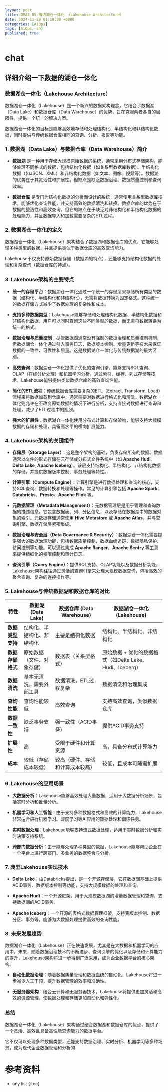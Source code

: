 ```yaml
---
layout: post
title: DMAS-05-腾讯湖仓一体化 （Lakehouse Architecture）
date: 2024-11-29 01:18:08 +0800
categories: [AiOps]
tags: [AiOps, sh]
published: true
---
```




# chat

## 详细介绍一下数据的湖仓一体化

### 数据湖仓一体化（Lakehouse Architecture）

数据湖仓一体化（Lakehouse）是一个新兴的数据架构理念，它结合了数据湖（Data Lake）和数据仓库（Data Warehouse）的优势，旨在克服两者各自的局限性，提供一个统一的解决方案。

数据湖仓一体化的目标是能够高效地存储和处理结构化、半结构化和非结构化数据，同时提供与传统数据仓库相同的查询、分析、报告等功能。

### 1. **数据湖（Data Lake）与数据仓库（Data Warehouse）简介**

- **数据湖** 是一种用于存储大规模原始数据的系统，通常采用分布式存储架构，能够处理不同格式的数据，包括结构化数据（如关系型数据库数据）、半结构化数据（如JSON、XML）和非结构化数据（如文本、图像、视频等）。数据湖的优势在于其灵活性和扩展性，但缺点是缺乏数据治理、数据质量控制和查询效率。

- **数据仓库** 是专门为结构化数据的分析而设计的系统，通常使用关系型数据库技术，能够优化查询性能，并支持高效的数据清洗和转换。数据仓库的优势在于数据的整洁性和高效查询，但它的缺点在于缺乏对非结构化和半结构化数据的处理能力，并且数据导入和加载需要复杂的ETL过程。

### 2. **数据湖仓一体化的定义**

数据湖仓一体化（Lakehouse）架构结合了数据湖和数据仓库的优点，它能够处理多种类型的数据，并且提供类似于数据仓库的高效查询能力。

Lakehouse不仅支持原始数据存储（数据湖的特点），还能够支持结构化数据的处理和复杂查询（数据仓库的特点）。

### 3. **Lakehouse架构的主要特点**

- **统一的存储平台**：数据湖仓一体化通过一个统一的存储层来存储所有类型的数据（结构化、半结构化和非结构化），无需将数据转换为固定格式。这种统一的数据存储方式减少了数据处理的复杂性和成本。
  
- **支持多种数据类型**：Lakehouse能够存储和处理结构化数据、半结构化数据和非结构化数据，用户可以同时查询这些不同类型的数据，而无需将数据转换为统一的格式。
  
- **数据治理与质量控制**：尽管数据湖通常没有强制的数据治理和质量控制机制，但数据湖仓一体化通过引入事务日志、数据版本控制、增量更新等技术来保证数据的一致性、可靠性和质量。这是数据湖仓一体化与传统数据湖的最大区别。
  
- **高效查询**：数据湖仓一体化提供了优化的查询引擎，能够支持SQL查询、OLAP（在线分析处理）和机器学习分析。通过索引、缓存、列式存储等技术，Lakehouse能够提供类似数据仓库的高效查询性能。
  
- **简化的ETL流程**：传统数据仓库需要复杂的ETL（Extract, Transform, Load）流程来将数据加载到仓库中，通常需要对数据进行格式化和清洗。数据湖仓一体化则允许在不改变原始数据的情况下进行分析，支持直接对数据进行查询和处理，减少了ETL过程中的瓶颈。
  
- **强大的扩展性**：数据湖仓一体化使用分布式计算和存储架构，能够支持大规模数据的存储和处理，具备高水平的横向扩展能力。

### 4. **Lakehouse架构的关键组件**

- **存储层（Storage Layer）**：这是整个架构的基础，负责存储所有的数据。数据通常以文件的形式存储在云存储或分布式文件系统中（如 **Apache Hudi**, **Delta Lake**, **Apache Iceberg**）。该层支持结构化、半结构化、非结构化数据的存储，并提供数据版本控制、事务处理等特性。
  
- **计算引擎（Compute Engine）**：计算引擎是进行数据处理和查询的核心，支持SQL查询、数据转换和处理等操作。常见的计算引擎包括 **Apache Spark**、**Databricks**、**Presto**、**Apache Flink** 等。
  
- **元数据管理（Metadata Management）**：元数据管理层是用于管理和查询数据的描述信息。它包含数据表、列、分区信息，以及存储在数据湖中的数据对象的索引。元数据存储通常使用 **Hive Metastore** 或 **Apache Atlas**，并与查询引擎、数据存储层紧密集成。
  
- **数据治理与安全层（Data Governance & Security）**：数据湖仓一体化需要提供强大的数据治理功能，包括数据质量控制、数据血统追踪、数据隐私保护、访问控制等功能。可以通过集成 **Apache Ranger**、**Apache Sentry** 等工具来提供精细化的权限控制和审计日志。
  
- **查询引擎（Query Engine）**：提供SQL支持、OLAP功能以及数据分析功能。Lakehouse架构往往通过灵活的查询引擎来处理大规模数据查询，包括高效的聚合查询、复杂的连接操作等。

### 5. **Lakehouse与传统数据湖和数据仓库的对比**

| 特性 | 数据湖 (Data Lake) | 数据仓库 (Data Warehouse) | 数据湖仓一体化 (Lakehouse) |
| --- | ------------------ | ------------------------ | ------------------------- |
| **数据类型支持** | 结构化、半结构化、非结构化 | 主要是结构化数据 | 结构化、半结构化、非结构化 |
| **数据存储格式** | 原始数据（文件、对象存储） | 数据表（关系型格式） | 原始数据 + 优化的数据格式（如Delta Lake、Hudi、Iceberg） |
| **数据清洗** | 基本无清洗，需要外部工具 | 数据清洗，ETL过程复杂 | 数据清洗和治理集成 |
| **查询性能** | 查询性能较低 | 高效查询 | 支持高效查询，类似数据仓库 |
| **数据一致性** | 缺乏事务支持 | 强一致性（ACID事务） | 提供ACID事务支持 |
| **扩展性** | 高 | 受限于硬件和计算资源 | 高，具备分布式计算能力 |
| **成本** | 较低（存储成本较低） | 较高（硬件、存储和计算成本较高） | 较低，且成本可随需扩展 |

### 6. **Lakehouse的应用场景**

- **大数据分析**：Lakehouse能够高效处理大量数据，适用于大数据分析场景，包括实时分析和批量分析。
  
- **机器学习和人工智能**：由于支持多种数据格式和高效的计算能力，Lakehouse非常适合进行机器学习、深度学习等AI应用的数据处理和训练任务。
  
- **实时数据处理**：Lakehouse能够支持流式数据处理，适用于实时数据分析和实时决策支持系统。
  
- **跨部门数据分析**：由于能够处理多种类型的数据，Lakehouse能够帮助企业在一个平台上进行跨部门、多业务的数据整合与分析。

### 7. **典型Lakehouse实现技术**

- **Delta Lake**：由Databricks提出，是一个开源存储层，它在数据湖基础上提供ACID事务、数据版本控制等功能，支持大规模数据的处理和查询。
  
- **Apache Hudi**：一个开源框架，用于大规模数据湖的增量数据管理和查询，支持数据湖的ACID事务。
  
- **Apache Iceberg**：一个开源的表格式数据管理框架，支持表版本控制、数据分区、事务等，能够为大数据处理提供高效的查询性能。

### 8. **未来发展趋势**

数据湖仓一体化（Lakehouse）正在快速发展，尤其是在大数据和机器学习的应用中。未来，随着数据治理技术的不断进步、查询引擎的优化以及存储和计算能力的提升，Lakehouse架构将进一步得到广泛采用，成为企业数据平台的核心架构。

- **自动化数据治理**：随着数据质量管理和数据血统的自动化，Lakehouse将进一步减少人工干预，提升数据管理的效率和准确性。
  
- **无服务器架构**：结合云计算和无服务器技术，Lakehouse将提供更加灵活和高效的资源管理，使数据处理和存储更加自动化和弹性化。

### 总结

数据湖仓一体化（Lakehouse）架构通过结合数据湖和数据仓库的优点，提供了一个灵活、高效且具备高性能查询能力的数据平台。

它不仅可以处理多种数据类型，还能支持数据治理、实时分析、机器学习等多种场景，成为现代企业数据管理和分析的

# 参考资料

* any list
{:toc}